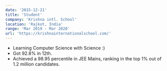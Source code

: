 ```yaml
---
date: '2015-12-21'
title: 'Student'
company: 'Krishna intl. School'
location: 'Rajkot, India'
range: 'Mar 2019 - Mar 2020'
url: 'https://krishnainternationalschool.com/'
---
```


- Learning Computer Science with Science :)
- Got 92.8% in 12th.
- Achieved a 98.95 percentile in JEE Mains, ranking in the top 1% out of 1.2 million candidates.
